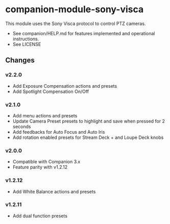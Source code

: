 # companion-module-sony-visca

This module uses the Sony Visca protocol to control PTZ cameras.

- See companion/HELP.md for features implemented and operational instructions.
- See LICENSE

## Changes

### v2.2.0

- Add Exposure Compensation actions and presets
- Add Spotlight Compensation On/Off 

### v2.1.0

- Add menu actions and presets
- Update Camera Preset presets to highlight and save when pressed for 2 seconds
- Add feedbacks for Auto Focus and Auto Iris
- Add rotation enabled presets for Stream Deck + and Loupe Deck knobs

### v2.0.0

- Compatible with Companion 3.x
- Feature parity with v1.2.12

### v1.2.12

- Add White Balance actions and presets

### v1.2.11

- Add dual function presets
